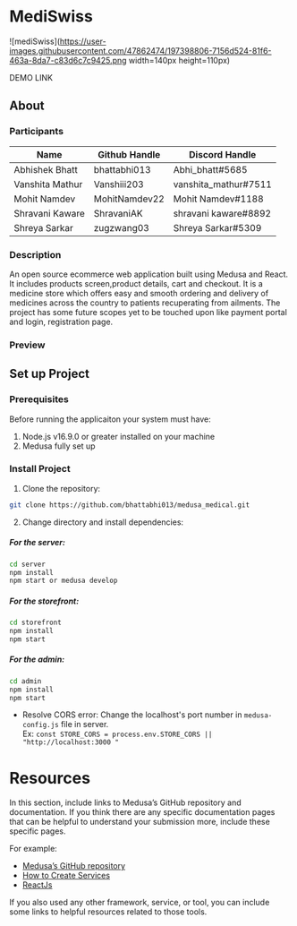 # MediSwiss

![mediSwiss](https://user-images.githubusercontent.com/47862474/197398806-7156d524-81f6-463a-8da7-c83d6c7c9425.png  width=140px height=110px)

DEMO LINK

## About

### Participants

| Name            |   Github Handle       |       Discord Handle |
|-----------------|-----------------------|----------------------|
| Abhishek Bhatt  |   bhattabhi013        |  Abhi_bhatt#5685     |
| Vanshita Mathur |   Vanshiii203         |  vanshita_mathur#7511|
| Mohit Namdev    |   MohitNamdev22       |  Mohit Namdev#1188   |
| Shravani Kaware |   ShravaniAK          |  shravani kaware#8892|
| Shreya Sarkar   |   zugzwang03          |  Shreya Sarkar#5309  |

### Description

An open source ecommerce web application built using Medusa and React. It includes products screen,product details, cart and checkout.
It is a medicine store which offers easy and smooth ordering and delivery of medicines across the country to patients recuperating from
ailments. The project has some future scopes yet to be touched upon like payment portal and login, registration page. 

### Preview


## Set up Project

### Prerequisites

Before running the applicaiton your system must have: 

1. Node.js v16.9.0 or greater installed on your machine
2. Medusa fully set up

### Install Project

1. Clone the repository:

```bash
git clone https://github.com/bhattabhi013/medusa_medical.git
```

2. Change directory and install dependencies:

##### For the server:
```bash
cd server
npm install
npm start or medusa develop
```

##### For the storefront:
```bash
cd storefront
npm install
npm start
```

##### For the admin:
```bash
cd admin
npm install
npm start
```

- Resolve CORS error: 
Change the localhost's port number in `medusa-config.js` file in server. <br/>
Ex: `const STORE_CORS = process.env.STORE_CORS || "http://localhost:3000 "`

# Resources

In this section, include links to Medusa’s GitHub repository and documentation. If you think there are any specific documentation pages that can be helpful to understand your submission more, include these specific pages.

For example:

- [Medusa’s GitHub repository](https://github.com/medusajs/medusa)
- [How to Create Services](https://docs.medusajs.com/advanced/backend/services/create-service)
- [ReactJs](https://reactjs.org/docs/getting-started.html)

If you also used any other framework, service, or tool, you can include some links to helpful resources related to those tools.
